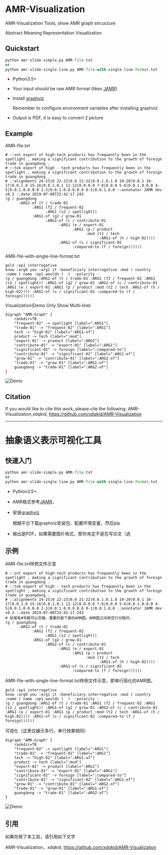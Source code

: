 # AMR-Visualization
AMR-Visualization Tools, show AMR graph strcucture

Abstract Meaning Representation Visualization 

## Quickstart

```python
python amr-slide-simple.py AMR-file.txt
or
python amr-slide-single-line.py AMR-file-with-single-line-format.txt
```

- Python3.5+

- Your input should be raw AMR format (likes [JAMR](https://github.com/jflanigan/jamr)).

- Install [graphviz](https://pypi.org/project/graphviz/)

  Remember to configure environment variables after installing graphviz

- Output is PDF, it is easy to convert 2 picture

## Example

AMR-file.txt

```
# ::snt export of high-tech products has frequently been in the spotlight , making a significant contribution to the growth of foreign trade in guangdong .
# ::tok export of high - tech products has frequently been in the spotlight , making a significant contribution to the growth of foreign trade in guangdong .
# ::alignments 24-25|0 22-23|0.0 21-22|0.0.1.0.1.0 19-20|0.0.1 16-17|0.0.1.0 15-16|0.0.1.0.1 11-12|0.0.0.0 7-8|0.0.0 5-6|0.0.1.0.0.0 4-5|0.0.1.0.0.0.0 2-3|0.0.1.0.0.0.0.0 0-1|0.0.1.0.0 ::annotator JAMR dev v0.3 ::date 2019-07-08T23:42:17.243
(g / guangdong
      :ARG2-of (t / trade-01
            :ARG1 (f2 / frequent-02
                  :ARG1 (s2 / spotlight))
            :ARG1-of (g2 / grow-01
                  :ARG2-of (c / contribute-01
                        :ARG1 (e / export-01
                              :ARG1 (p / product
                                    :mod (t2 / tech
                                          :ARG1-of (h / high-02))))
                        :ARG1-of (s / significant-02
                              :compared-to (f / foreign))))))

```

AMR-file-with-single-line-format.txt

```
gold :op1 interrogative
know :arg0 you :arg1 it :beneficiary interrogative :mod ( country :name ( name :op1 wouldn )  )  :polarity -
(g / guangdong :ARG2-of (t / trade-01 :ARG1 (f2 / frequent-02 :ARG1 (s2 / spotlight)) :ARG1-of (g2 / grow-01 :ARG2-of (c / contribute-01 :ARG1 (e / export-01 :ARG1 (p / product :mod (t2 / tech :ARG1-of (h / high-02)))) :ARG1-of (s / significant-02 :compared-to (f / foreign))))))
```



Visualization(Demo Only Show Multi-line)

```
digraph "AMR-Graph" {
	rankdir=TB
	"frequent-02" -> spotlight [label=":ARG1"]
	"trade-01" -> "frequent-02" [label=":ARG1"]
	tech -> "high-02" [label=":ARG1-of"]
	product -> tech [label=":mod"]
	"export-01" -> product [label=":ARG1"]
	"contribute-01" -> "export-01" [label=":ARG1"]
	"significant-02" -> foreign [label=":compared-to"]
	"contribute-01" -> "significant-02" [label=":ARG1-of"]
	"grow-01" -> "contribute-01" [label=":ARG2-of"]
	"trade-01" -> "grow-01" [label=":ARG1-of"]
	guangdong -> "trade-01" [label=":ARG2-of"]
}

```

![Demo](./demo.jpg)

## Citation

If you would like to cite this work, please cite the following: 
AMR-Visualization,xdqkid, https://github.com/xdqkid/AMR-Visualization

---

# 抽象语义表示可视化工具
## 快速入门

```python
python amr-slide-simple.py AMR-file.txt
or
python amr-slide-single-line.py AMR-file-with-single-line-format.txt
```

- Python3.5+

- AMR格式参考[JAMR](https://github.com/jflanigan/jamr)，

- 安装[graphviz](https://pypi.org/project/graphviz/)

  根据平台下载graphviz安装包，配置环境变量，然后pip

- 输出是PDF。如果需要图片格式，那你肯定不是在写论文（逃

## 示例

AMR-file.txt样例文件示意

```
# ::snt export of high-tech products has frequently been in the spotlight , making a significant contribution to the growth of foreign trade in guangdong .
# ::tok export of high - tech products has frequently been in the spotlight , making a significant contribution to the growth of foreign trade in guangdong .
# ::alignments 24-25|0 22-23|0.0 21-22|0.0.1.0.1.0 19-20|0.0.1 16-17|0.0.1.0 15-16|0.0.1.0.1 11-12|0.0.0.0 7-8|0.0.0 5-6|0.0.1.0.0.0 4-5|0.0.1.0.0.0.0 2-3|0.0.1.0.0.0.0.0 0-1|0.0.1.0.0 ::annotator JAMR dev v0.3 ::date 2019-07-08T23:42:17.243
# 前面有#号都可以忽略，重要的是下面的AMR图，AMR图之间用空行分隔开。
(g / guangdong
      :ARG2-of (t / trade-01
            :ARG1 (f2 / frequent-02
                  :ARG1 (s2 / spotlight))
            :ARG1-of (g2 / grow-01
                  :ARG2-of (c / contribute-01
                        :ARG1 (e / export-01
                              :ARG1 (p / product
                                    :mod (t2 / tech
                                          :ARG1-of (h / high-02))))
                        :ARG1-of (s / significant-02
                              :compared-to (f / foreign))))))

```

AMR-file-with-single-line-format.txt样例文件示意，即单行简化的AMR图。

```
gold :op1 interrogative
know :arg0 you :arg1 it :beneficiary interrogative :mod ( country :name ( name :op1 wouldn )  )  :polarity -
(g / guangdong :ARG2-of (t / trade-01 :ARG1 (f2 / frequent-02 :ARG1 (s2 / spotlight)) :ARG1-of (g2 / grow-01 :ARG2-of (c / contribute-01 :ARG1 (e / export-01 :ARG1 (p / product :mod (t2 / tech :ARG1-of (h / high-02)))) :ARG1-of (s / significant-02 :compared-to (f / foreign))))))
```

可视化（这里仅展示多行，单行效果相同）

```
digraph "AMR-Graph" {
	rankdir=TB
	"frequent-02" -> spotlight [label=":ARG1"]
	"trade-01" -> "frequent-02" [label=":ARG1"]
	tech -> "high-02" [label=":ARG1-of"]
	product -> tech [label=":mod"]
	"export-01" -> product [label=":ARG1"]
	"contribute-01" -> "export-01" [label=":ARG1"]
	"significant-02" -> foreign [label=":compared-to"]
	"contribute-01" -> "significant-02" [label=":ARG1-of"]
	"grow-01" -> "contribute-01" [label=":ARG2-of"]
	"trade-01" -> "grow-01" [label=":ARG1-of"]
	guangdong -> "trade-01" [label=":ARG2-of"]
}

```

![Demo](./demo.jpg)

## 引用

如果你用了本工具，请引用如下文字

AMR-Visualization，xdqkid,  https://github.com/xdqkid/AMR-Visualization